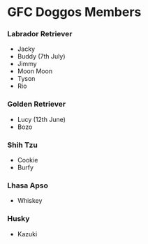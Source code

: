 # GFC Doggos Members

### Labrador Retriever

* Jacky
* Buddy (7th July)
* Jimmy
* Moon Moon
* Tyson
* Rio

### Golden Retriever

* Lucy (12th June)
* Bozo

### Shih Tzu

* Cookie
* Burfy

### Lhasa Apso

* Whiskey

### Husky

* Kazuki
